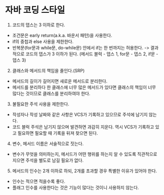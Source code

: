 # 자바 코딩 스타일

1. 코드의 뎁스는 3 이하로 한다.

* 조건문은 early return(a.k.a. 바운서 패턴)을 사용한다.
* if의 중첩과 else 사용을 제한한다.
* 반복문(for문과 while문, do-while문) 안에서 if는 한 번까지는 허용한다. -> 결과적으로 코드의 뎁스가 3 이하가 된다. (메서드 블럭 - 뎁스 1,  for문 - 뎁스 2, if문 - 뎁스 3)

2. 클래스와 메서드의 책임을 줄인다.(SRP)

* 메서드의 길이가 길어지면 새로운 메서드로 분리한다.
* 메서드를 분리하다 한 클래스에 너무 많은 메서드가 있다면 클래스의 책임이 너무 많다는 것이므로 클래스를 분리하여야 한다.

3. 불필요한 주석 사용을 제한한다.

* 작성자나 작성 날짜와 같은 사항은 VCS가 기록하고 있으므로 주석에 남기지 않는다.
* 코드 블럭 주석은 남기지 않으며 발견하면 과감히 지운다. 역시 VCS가 기록하고 있고 필요하면 필요할 때 기록을 뒤져 찾으면 된다.

4. 변수, 메서드 이름은 서술적으로 짓는다.
* 변수가 무엇을 의미하는지, 메서드가 어떤 행위를 하는지 알 수 있도록 직관적으로 지으면 주석을 별도로 남길 필요가 없다.

5. 메서드의 인수는 2개 이하로 하되, 2개를 초과할 경우 특별한 이유가 있어야 한다.
* 인수는 적으면 적을수록 좋다.
* 플래그 인수를 사용한다는 것은 기능이 많다는 것이니 사용하지 않는다.
